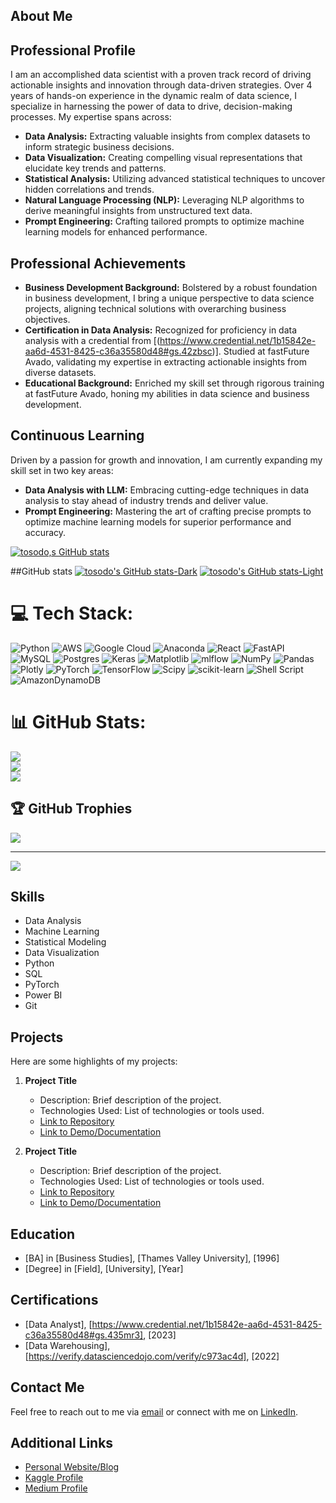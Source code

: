 ## About Me

## Professional Profile
I am an accomplished data scientist with a proven track record of driving actionable insights and innovation through data-driven strategies. Over 4 years of hands-on experience in the dynamic realm of data science, I specialize in harnessing the power of data to drive, decision-making processes. My expertise spans across:

- **Data Analysis:** Extracting valuable insights from complex datasets to inform strategic business decisions.
- **Data Visualization:** Creating compelling visual representations that elucidate key trends and patterns.
- **Statistical Analysis:** Utilizing advanced statistical techniques to uncover hidden correlations and trends.
- **Natural Language Processing (NLP):** Leveraging NLP algorithms to derive meaningful insights from unstructured text data.
- **Prompt Engineering:** Crafting tailored prompts to optimize machine learning models for enhanced performance.

## Professional Achievements
- **Business Development Background:** Bolstered by a robust foundation in business development, I bring a unique perspective to data science projects, aligning technical solutions with overarching business objectives.
- **Certification in Data Analysis:** Recognized for proficiency in data analysis with a credential from [(https://www.credential.net/1b15842e-aa6d-4531-8425-c36a35580d48#gs.42zbsc)]. Studied at fastFuture Avado, validating my expertise in extracting actionable insights from diverse datasets.
- **Educational Background:** Enriched my skill set through rigorous training at fastFuture Avado, honing my abilities in data science and business development.

## Continuous Learning
Driven by a passion for growth and innovation, I am currently expanding my skill set in two key areas:
- **Data Analysis with LLM:** Embracing cutting-edge techniques in data analysis to stay ahead of industry trends and deliver value.
- **Prompt Engineering:** Mastering the art of crafting precise prompts to optimize machine learning models for superior performance and accuracy.


 


[![tosodo,s GitHub stats](https://github-readme-stats.vercel.app/api?username=tosodo)](https://github.com/tosodo/github-readme-stats)

##GitHub stats
[![tosodo's GitHub stats-Dark](https://github-readme-stats.vercel.app/api?username=tosodo&show_icons=true&theme=dark#gh-dark-mode-only)](https://github.com/tosodo/github-readme-stats#gh-dark-mode-only)
[![tosodo's GitHub stats-Light](https://github-readme-stats.vercel.app/api?username=tosodo&show_icons=true&theme=default#gh-light-mode-only)](https://github.com/tosodo/github-readme-stats#gh-light-mode-only)



# 💻 Tech Stack:
![Python](https://img.shields.io/badge/python-3670A0?style=for-the-badge&logo=python&logoColor=ffdd54) ![AWS](https://img.shields.io/badge/AWS-%23FF9900.svg?style=for-the-badge&logo=amazon-aws&logoColor=white) ![Google Cloud](https://img.shields.io/badge/GoogleCloud-%234285F4.svg?style=for-the-badge&logo=google-cloud&logoColor=white) ![Anaconda](https://img.shields.io/badge/Anaconda-%2344A833.svg?style=for-the-badge&logo=anaconda&logoColor=white) ![React](https://img.shields.io/badge/react-%2320232a.svg?style=for-the-badge&logo=react&logoColor=%2361DAFB) ![FastAPI](https://img.shields.io/badge/FastAPI-005571?style=for-the-badge&logo=fastapi) ![MySQL](https://img.shields.io/badge/mysql-%2300000f.svg?style=for-the-badge&logo=mysql&logoColor=white) ![Postgres](https://img.shields.io/badge/postgres-%23316192.svg?style=for-the-badge&logo=postgresql&logoColor=white) ![Keras](https://img.shields.io/badge/Keras-%23D00000.svg?style=for-the-badge&logo=Keras&logoColor=white) ![Matplotlib](https://img.shields.io/badge/Matplotlib-%23ffffff.svg?style=for-the-badge&logo=Matplotlib&logoColor=black) ![mlflow](https://img.shields.io/badge/mlflow-%23d9ead3.svg?style=for-the-badge&logo=numpy&logoColor=blue) ![NumPy](https://img.shields.io/badge/numpy-%23013243.svg?style=for-the-badge&logo=numpy&logoColor=white) ![Pandas](https://img.shields.io/badge/pandas-%23150458.svg?style=for-the-badge&logo=pandas&logoColor=white) ![Plotly](https://img.shields.io/badge/Plotly-%233F4F75.svg?style=for-the-badge&logo=plotly&logoColor=white) ![PyTorch](https://img.shields.io/badge/PyTorch-%23EE4C2C.svg?style=for-the-badge&logo=PyTorch&logoColor=white) ![TensorFlow](https://img.shields.io/badge/TensorFlow-%23FF6F00.svg?style=for-the-badge&logo=TensorFlow&logoColor=white) ![Scipy](https://img.shields.io/badge/SciPy-%230C55A5.svg?style=for-the-badge&logo=scipy&logoColor=%white) ![scikit-learn](https://img.shields.io/badge/scikit--learn-%23F7931E.svg?style=for-the-badge&logo=scikit-learn&logoColor=white) ![Shell Script](https://img.shields.io/badge/shell_script-%23121011.svg?style=for-the-badge&logo=gnu-bash&logoColor=white) ![AmazonDynamoDB](https://img.shields.io/badge/Amazon%20DynamoDB-4053D6?style=for-the-badge&logo=Amazon%20DynamoDB&logoColor=white)
# 📊 GitHub Stats:
![](https://github-readme-stats.vercel.app/api?username=tosodo&theme=dark&hide_border=false&include_all_commits=false&count_private=false)<br/>
![](https://github-readme-streak-stats.herokuapp.com/?user=tosodo&theme=dark&hide_border=false)<br/>
![](https://github-readme-stats.vercel.app/api/top-langs/?username=tosodo&theme=dark&hide_border=false&include_all_commits=false&count_private=false&layout=compact)

## 🏆 GitHub Trophies
![](https://github-profile-trophy.vercel.app/?username=tosodo&theme=radical&no-frame=true&no-bg=false&margin-w=4)

---
[![](https://visitcount.itsvg.in/api?id=tosodo&icon=0&color=0)](https://visitcount.itsvg.in)

<!-- Proudly created with GPRM ( https://gprm.itsvg.in ) -->

## Skills
- Data Analysis
- Machine Learning
- Statistical Modeling
- Data Visualization
- Python
- SQL
- PyTorch
- Power BI
- Git

## Projects
Here are some highlights of my projects:

1. **Project Title**
   - Description: Brief description of the project.
   - Technologies Used: List of technologies or tools used.
   - [Link to Repository](link)
   - [Link to Demo/Documentation](link)

2. **Project Title**
   - Description: Brief description of the project.
   - Technologies Used: List of technologies or tools used.
   - [Link to Repository](link)
   - [Link to Demo/Documentation](link)

## Education
- [BA] in [Business Studies], [Thames Valley University], [1996]
- [Degree] in [Field], [University], [Year]

## Certifications
- [Data Analyst], [https://www.credential.net/1b15842e-aa6d-4531-8425-c36a35580d48#gs.435mr3], [2023]
- [Data Warehousing], [https://verify.datasciencedojo.com/verify/c973ac4d], [2022]

## Contact Me
Feel free to reach out to me via [email](osodot@icloud.com) or connect with me on [LinkedIn](https://www.linkedin.com/in/osodot/).

## Additional Links
- [Personal Website/Blog](link)
- [Kaggle Profile](link)
- [Medium Profile](link)

